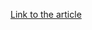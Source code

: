 [Link to the article](https://cert.pl/en/posts/2019/02/strengthening-our-malware-analysis-capabilities/)
